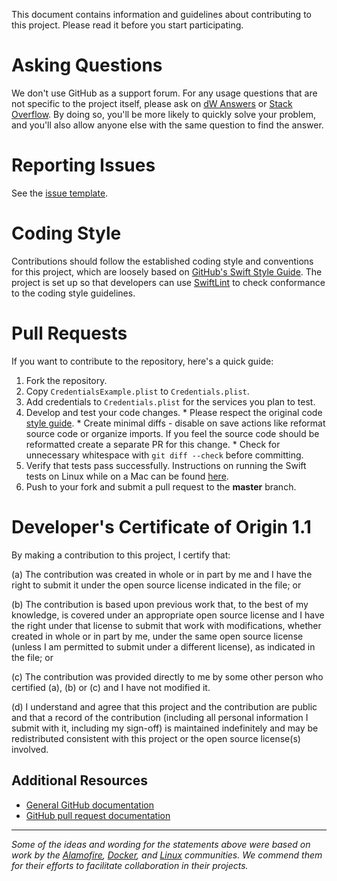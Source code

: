 This document contains information and guidelines about contributing to this project. Please read it before you start participating.

# Asking Questions

We don't use GitHub as a support forum. For any usage questions that are not specific to the project itself, please ask on [dW Answers][dw] or [Stack Overflow][stackoverflow]. By doing so, you'll be more likely to quickly solve your problem, and you'll also allow anyone else with the same question to find the answer.

# Reporting Issues

See the [issue template](issue_template.md).

# Coding Style

Contributions should follow the established coding style and conventions for this project,
which are loosely based on [GitHub's Swift Style Guide][styleguide].
The project is set up so that developers can use [SwiftLint][swiftlint] to check conformance
to the coding style guidelines.

[styleguide]: https://github.com/github/swift-style-guide
[swiftlint]: https://github.com/realm/SwiftLint

# Pull Requests

If you want to contribute to the repository, here's a quick guide:
  1. Fork the repository.
  2. Copy `CredentialsExample.plist` to `Credentials.plist`.
  3. Add credentials to `Credentials.plist` for the services you plan to test.
  4. Develop and test your code changes.
    * Please respect the original code [style guide][styleguide].
    * Create minimal diffs - disable on save actions like reformat source code or organize imports. If you feel the source code should be reformatted create a separate PR for this change.
    * Check for unnecessary whitespace with `git diff --check` before committing.
  5. Verify that tests pass successfully. Instructions on running the Swift tests on Linux while on a Mac can be found [here](https://github.com/watson-developer-cloud/swift-sdk/wiki/Running-Swift-Linux-Tests-on-Mac).
  6. Push to your fork and submit a pull request to the **master** branch.

# Developer's Certificate of Origin 1.1

By making a contribution to this project, I certify that:

(a) The contribution was created in whole or in part by me and I
   have the right to submit it under the open source license
   indicated in the file; or

(b) The contribution is based upon previous work that, to the best
   of my knowledge, is covered under an appropriate open source
   license and I have the right under that license to submit that
   work with modifications, whether created in whole or in part
   by me, under the same open source license (unless I am
   permitted to submit under a different license), as indicated
   in the file; or

(c) The contribution was provided directly to me by some other
   person who certified (a), (b) or (c) and I have not modified
   it.

(d) I understand and agree that this project and the contribution
   are public and that a record of the contribution (including all
   personal information I submit with it, including my sign-off) is
   maintained indefinitely and may be redistributed consistent with
   this project or the open source license(s) involved.


## Additional Resources
+ [General GitHub documentation](https://help.github.com/)
+ [GitHub pull request documentation](https://help.github.com/send-pull-requests/)

[dw]: https://developer.ibm.com/answers/questions/ask/?topics=watson
[stackoverflow]: http://stackoverflow.com/questions/ask?tags=ibm-watson
[styleguide]: https://github.com/IBM-MIL/swift-style-guide

---

*Some of the ideas and wording for the statements above were based on work by the [Alamofire](https://github.com/Alamofire/Alamofire/blob/master/CONTRIBUTING.md), [Docker](https://github.com/docker/docker/blob/master/CONTRIBUTING.md), and [Linux](http://elinux.org/Developer_Certificate_Of_Origin) communities. We commend them for their efforts to facilitate collaboration in their projects.*
